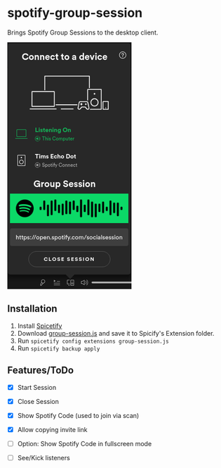 # spotify-group-session
Brings Spotify Group Sessions to the desktop client.

![Preview](preview.png)

## Installation
1. Install [Spicetify](https://github.com/khanhas/spicetify-cli)
2. Download [group-session.js](https://github.com/timll/spotify-group-session/blob/main/src/group-session.js) and save it to Spicify's Extension folder.
3. Run `spicetify config extensions group-session.js`
4. Run `spicetify backup apply`

## Features/ToDo

- [x] Start Session
- [x] Close Session
- [x] Show Spotify Code (used to join via scan)
- [x] Allow copying invite link
- [ ] Option: Show Spotify Code in fullscreen mode
- [ ] See/Kick listeners

